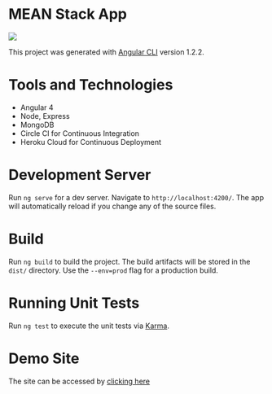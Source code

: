 MEAN Stack App
=============

![](https://circleci.com/gh/Madhusuthanan-B/MEAN-Stack.svg?style=shield&circle-token=:circle-token)

This project was generated with [Angular CLI](https://github.com/angular/angular-cli) version 1.2.2.

Tools and Technologies
=============
- Angular 4
- Node, Express
- MongoDB
- Circle CI for Continuous Integration
- Heroku Cloud for Continuous Deployment

Development Server
=============

Run `ng serve` for a dev server. Navigate to `http://localhost:4200/`. The app will automatically reload if you change any of the source files.

Build
=============

Run `ng build` to build the project. The build artifacts will be stored in the `dist/` directory. Use the `--env=prod` flag for a production build.

Running Unit Tests
=============

Run `ng test` to execute the unit tests via [Karma](https://karma-runner.github.io).

Demo Site
=============

The site can be accessed by [clicking here](https://madhusuthanan-b.github.io/Angular-4/#/ )

